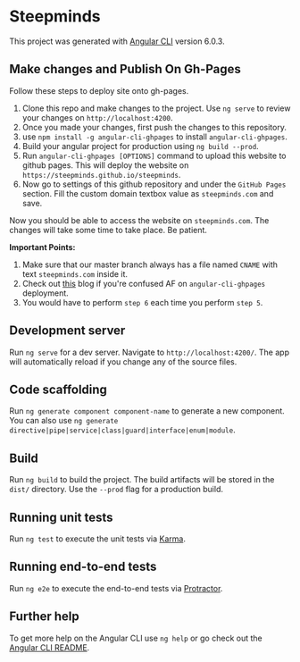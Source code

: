 # Steepminds

This project was generated with [Angular CLI](https://github.com/angular/angular-cli) version 6.0.3.

## Make changes and Publish On Gh-Pages

Follow these steps to deploy site onto gh-pages.

1. Clone this repo and make changes to the project. Use `ng serve` to review your changes on `http://localhost:4200`.
2. Once you made your changes, first push the changes to this repository.
3. use `npm install -g angular-cli-ghpages` to install `angular-cli-ghpages`.
4. Build your angular project for production using `ng build --prod`.
5. Run `angular-cli-ghpages [OPTIONS]` command to upload this website to github pages. This will deploy the website on `https://steepminds.github.io/steepminds`.
6. Now go to settings of this github repository and under the `GitHub Pages` section. Fill the custom domain textbox value as `steepminds.com` and save.

Now you should be able to access the website on `steepminds.com`. The changes will take some time to take place. Be patient.

**Important Points:**
1. Make sure that our master branch always has a file named `CNAME` with text `steepminds.com` inside it.
2. Check out [this](https://alligator.io/angular/deploying-angular-app-github-pages/) blog if you're confused AF on `angular-cli-ghpages` deployment.
3. You would have to perform `step 6` each time you perform `step 5`.

## Development server

Run `ng serve` for a dev server. Navigate to `http://localhost:4200/`. The app will automatically reload if you change any of the source files.

## Code scaffolding

Run `ng generate component component-name` to generate a new component. You can also use `ng generate directive|pipe|service|class|guard|interface|enum|module`.

## Build

Run `ng build` to build the project. The build artifacts will be stored in the `dist/` directory. Use the `--prod` flag for a production build.

## Running unit tests

Run `ng test` to execute the unit tests via [Karma](https://karma-runner.github.io).

## Running end-to-end tests

Run `ng e2e` to execute the end-to-end tests via [Protractor](http://www.protractortest.org/).

## Further help

To get more help on the Angular CLI use `ng help` or go check out the [Angular CLI README](https://github.com/angular/angular-cli/blob/master/README.md).
